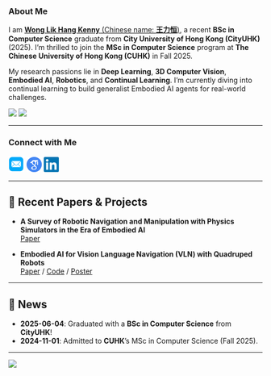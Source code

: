 ### About Me

I am [**Wong Lik Hang Kenny** (Chinese name: **王力恒**)](https://kenn3o3.github.io/), a recent **BSc in Computer Science** graduate from **City University of Hong Kong (CityUHK)** (2025). I’m thrilled to join the **MSc in Computer Science** program at **The Chinese University of Hong Kong (CUHK)** in Fall 2025.

My research passions lie in **Deep Learning**, **3D Computer Vision**, **Embodied AI**, **Robotics**, and **Continual Learning**. I’m currently diving into continual learning to build generalist Embodied AI agents for real-world challenges.

<p>
<a href="https://visitorbadge.io/status?path=https%3A%2F%2Fkenn3o3.github.io%2F"><img src="https://api.visitorbadge.io/api/visitors?path=https%3A%2F%2Fkenn3o3.github.io%2F&label=Homepage%20Visitors%20today&countColor=%23f47373&style=flat" /></a>
<a href="https://visitorbadge.io/status?path=https%3A%2F%2Fgithub.com%2FKenn3o3%2F"><img src="https://api.visitorbadge.io/api/visitors?path=https%3A%2F%2Fgithub.com%2FKenn3o3%2F&label=GIthub%20Visitors%20today&countColor=%23f47373&style=flat" /></a>
</p>

---

### Connect with Me
<p>
  <a href="mailto:klhwong3@outlook.com"><img src="./files/icon/email.png" height="32px"></a>
  <a href="https://scholar.google.com/citations?user=oJb-iNQAAAAJ"><img src="./files/icon/google_scholar.png" height="30px"></a>
  <a href="https://www.linkedin.com/in/kennywlh"><img src="./files/icon/linkedin.png" height="30px"></a>
</p>

---

## 🚀 Recent Papers & Projects
- **A Survey of Robotic Navigation and Manipulation with Physics Simulators in the Era of Embodied AI**  
  [Paper](https://arxiv.org/abs/2505.01458)  

- **Embodied AI for Vision Language Navigation (VLN) with Quadruped Robots**  
  [Paper](https://www.researchgate.net/publication/390799350_Advancing_Vision-Language_Navigation_for_Quadruped_Robots_A_Novel_Model_and_Dataset_for_Real-World_Applications) / [Code](https://github.com/Kenn3o3/FYP-Navigator) / [Poster](https://kenn3o3.github.io/files/fyp-navigator/poster.pdf)

---

## 📰 News
- **2025-06-04**: Graduated with a **BSc in Computer Science** from **CityUHK**!
- **2024-11-01**: Admitted to **CUHK**’s MSc in Computer Science (Fall 2025).

---

<a href="https://visitorbadge.io/status?path=https%3A%2F%2Farxiv.org%2Fabs%2F2505.01458"><img src="https://api.visitorbadge.io/api/visitors?path=https%3A%2F%2Farxiv.org%2Fabs%2F2505.01458&label=Survey%20Read%20By&countColor=%23f47373" /></a>